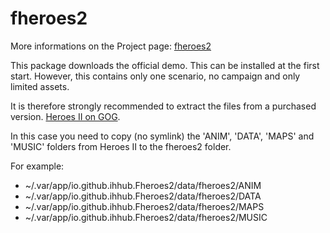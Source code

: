 # fheroes2
More informations on the Project page: [fheroes2](https://github.com/ihhub/fheroes2)

This package downloads the official demo. This can be installed at the first start. However, this contains only one scenario, no campaign and only limited assets.

It is therefore strongly recommended to extract the files from a purchased version. [Heroes II on GOG](https://www.gog.com/de/game/heroes_of_might_and_magic_2_gold_edition).

In this case you need to copy (no symlink) the 'ANIM', 'DATA', 'MAPS' and 'MUSIC' folders from Heroes II to the fheroes2 folder.

For example:
- ~/.var/app/io.github.ihhub.Fheroes2/data/fheroes2/ANIM
- ~/.var/app/io.github.ihhub.Fheroes2/data/fheroes2/DATA
- ~/.var/app/io.github.ihhub.Fheroes2/data/fheroes2/MAPS
- ~/.var/app/io.github.ihhub.Fheroes2/data/fheroes2/MUSIC
